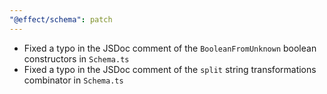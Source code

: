```yaml
---
"@effect/schema": patch
---
```


- Fixed a typo in the JSDoc comment of the `BooleanFromUnknown` boolean constructors in `Schema.ts`
- Fixed a typo in the JSDoc comment of the `split` string transformations combinator in `Schema.ts`
